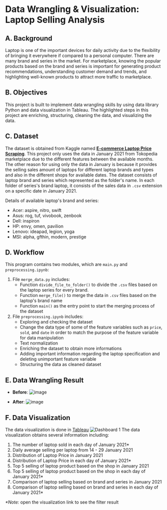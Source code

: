 # Data Wrangling & Visualization: Laptop Selling Analysis

## A. Background
Laptop is one of the important devices for daily activity due to the flexibility of bringing it everywhere if compared to a personal computer. There are many brand and series in the market. For marketplace, knowing the popular products based on the brand and series is important for generating product recommendations, understanding customer demand and trends, and highlighting well-known products to attract more traffic to marketplace.



## B. Objectives
This project is built to implement data wrangling skills by using data library Python and data visualization in Tableau. The highlighted steps in this project are enriching, structuring, cleaning the data, and visualizing the data.



## C. Dataset
The dataset is obtained from Kaggle named [**E-commerce Laptop Price Scraping**](https://www.kaggle.com/datasets/artakusuma/laptopecomercee). This project only uses the data in January 2021 from Tokopedia marketplace due to the different features between the available months. The other reason for using only the data in January is because it provides the selling sales amount of laptops for different laptop brands and types and also in the different shops for available dates.
The dataset consists of laptop brand and series which represented as the folder's name. In each folder of series's brand laptop, it consists of the sales data in `.csv` extension on a specific date in January 2021.

Details of available laptop's brand and series:
- Acer: aspire, nitro, swift
- Asus: rog, tuf, vivobook, zenbook
- Dell: inspiron
- HP: envy, omen, pavilion
- Lenovo: ideapad, legion, yoga
- MSI: alpha, gfthin, modern, prestige



## D. Workflow
This program contains two modules, which are `main.py` and `preprocessing.ipynb`:
1. File `merge_data.py` includes:
   - Function `divide_file_to_folder()` to divide the `.csv` files based on the laptop series for every brand.
   - Function `merge_file()` to merge the data in `.csv` files based on the laptop's brand name
   - Function `main()` as the entry point to start the merging process of the dataset
2. File `preprocessing.ipynb` includes:
   - Exploring and checking the dataset
   - Change the data type of some of the feature variables such as `price`, `sold`, and `date` in order to match the purpose of the feature variable for data manipulation
   - Text normalization
   - Enriching the dataset to obtain more informations
   - Adding important information regarding the laptop specification and deleting unimportant feature variable
   - Structuring the data as cleaned dataset



## E. Data Wrangling Result
- **Before**:
  ![image](https://github.com/novitaaryanti/laptop-selling-analysis-project/assets/138101831/47aea6ea-2908-44a2-9037-36049e14d284)

- **After**:
  ![image](https://github.com/novitaaryanti/laptop-selling-analysis-project/assets/138101831/936c5c2d-cfa4-4014-96a7-7f831d7a512a)



## F. Data Visualization
The data visualization is done in [Tableau](https://public.tableau.com/app/profile/novita.aryanti/viz/LaptopSellinginTokopediaJanuary2021/Dashboard1)
![Dashboard 1](https://github.com/novitaaryanti/laptop-selling-analysis-project/assets/138101831/9f746bff-e3ea-4cd9-9b78-8da1d9ef314b)
The data visualization obtains several information including:
1. The number of laptop sold in each day of January 2021*
2. Daily average selling per laptop from 14 - 29 January 2021
3. Distribution of Laptop Price in January 2021
4. Distribution of Laptop Price in each day of January 2021*
5. Top 5 selling of laptop product based on the shop in January 2021
6. Top 5 selling of laptop product based on the shop in each day of January 2021*
7. Comparison of laptop selling based on brand and series in January 2021
8. Comparison of laptop selling based on brand and series in each day of January 2021*

_*Note:_ open the visualization link to see the filter result
